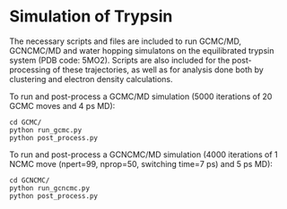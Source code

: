 # Simulation of Trypsin

The necessary scripts and files are included to run GCMC/MD, GCNCMC/MD and water hopping simulatons on the equilibrated trypsin system (PDB code: 5MO2). Scripts are also included for the post-processing of these trajectories, as well as for analysis done both by clustering and electron density calculations.

To run and post-process a GCMC/MD simulation (5000 iterations of 20 GCMC moves and 4 ps MD):
```commandline
cd GCMC/
python run_gcmc.py
python post_process.py
```

To run and post-process a GCNCMC/MD simulation (4000 iterations of 1 NCMC move (npert=99, nprop=50, switching time=7 ps) and 5 ps MD):
```commandline
cd GCNCMC/
python run_gcncmc.py
python post_process.py
```
